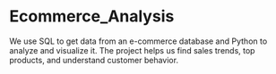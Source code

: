 # Ecommerce_Analysis
We use SQL to get data from an e-commerce database and Python to analyze and visualize it. The project helps us find sales trends, top products, and understand customer behavior.
